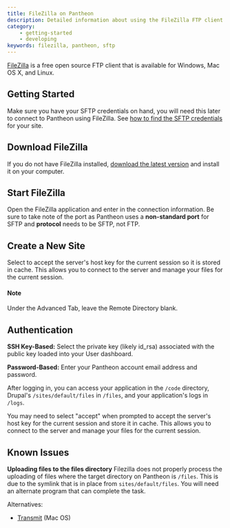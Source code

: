 ```yaml
---
title: FileZilla on Pantheon
description: Detailed information about using the FileZilla FTP client for your Pantheon site.
category:
    - getting-started
    - developing
keywords: filezilla, pantheon, sftp
---
```

[FileZilla](https://FileZilla-project.org/) is a free open source FTP client that is available for Windows, Mac OS X, and Linux.

## Getting Started

Make sure you have your SFTP credentials on hand, you will need this later to connect to Pantheon using FileZilla. See [how to find the SFTP credentials](/docs/articles/sites/code/developing-directly-with-sftp-mode/#sftp-connection-information) for your site.

## Download FileZilla

If you do not have FileZilla installed, [download the latest version](https://FileZilla-project.org/) and install it on your computer.

## Start FileZilla

Open the FileZilla application and enter in the connection information. Be sure to take note of the port as Pantheon uses a **non-standard port** for SFTP and **protocol** needs to be SFTP, not FTP.<br />

## Create a New Site

Select to accept the server's host key for the current session so it is stored in cache. This allows you to connect to the server and manage your files for the current session.

<div class="alert alert-info" role="alert">
<h4>Note</h4>
Under the Advanced Tab, leave the Remote Directory blank.  </div>

## Authentication

**SSH Key-Based:** Select the private key (likely id_rsa) associated with the public key loaded into your User dashboard.

**Password-Based:** Enter your Pantheon account email address and password.

After logging in, you can access your application in the `/code` directory, Drupal's `/sites/default/files` in `/files`, and your application's logs in `/logs`.

You may need to select "accept" when prompted to accept the server's host key for the current session and store it in cache. This allows you to connect to the server and manage your files for the current session.

## Known Issues

**Uploading files to the files directory**  Filezilla does not properly process the uploading of files where the target directory on Pantheon is `/files`.  This is due to the symlink that is in place from `sites/default/files`. You will need an alternate program that can complete the task.  

Alternatives:
 - [Transmit](https://panic.com/transmit/) (Mac OS) 
